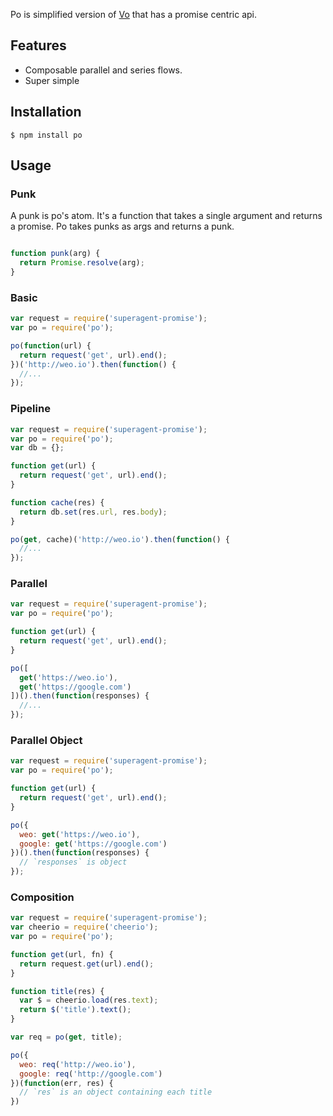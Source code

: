 Po is simplified version of [Vo](https://github.com/lapwinglabs/po) that has a promise centric api.

## Features

- Composable parallel and series flows.
- Super simple

## Installation

```
$ npm install po
```

## Usage

### Punk

A punk is po's atom. It's a function that takes a single argument and returns a promise. Po takes punks as args and returns a punk.

```js

function punk(arg) {
  return Promise.resolve(arg);
}
```

### Basic

```js
var request = require('superagent-promise');
var po = require('po');

po(function(url) {
  return request('get', url).end();
})('http://weo.io').then(function() {
  //...
});

```

### Pipeline

```js
var request = require('superagent-promise');
var po = require('po');
var db = {};

function get(url) {
  return request('get', url).end();
}

function cache(res) {
  return db.set(res.url, res.body);
}

po(get, cache)('http://weo.io').then(function() {
  //...
});

```

### Parallel

```js
var request = require('superagent-promise');
var po = require('po');

function get(url) {
  return request('get', url).end();
}

po([
  get('https://weo.io'),
  get('https://google.com')
])().then(function(responses) {
  //...
});
```

### Parallel Object

```js
var request = require('superagent-promise');
var po = require('po');

function get(url) {
  return request('get', url).end();
}

po({
  weo: get('https://weo.io'),
  google: get('https://google.com')
})().then(function(responses) {
  // `responses` is object
});
```

### Composition

```js
var request = require('superagent-promise');
var cheerio = require('cheerio');
var po = require('po');

function get(url, fn) {
  return request.get(url).end();
}

function title(res) {
  var $ = cheerio.load(res.text);
  return $('title').text();
}

var req = po(get, title);

po({
  weo: req('http://weo.io'),
  google: req('http://google.com')
})(function(err, res) {
  // `res` is an object containing each title
})
```

